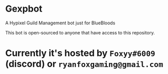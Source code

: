 # Gexpbot
A Hypixel Guild Management bot just for BlueBloods

This bot is open-sourced to anyone that have access to this repository.

# Currently it's hosted by `Foxyy#6009` (discord) or `ryanfoxgaming@gmail.com`
